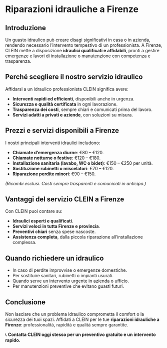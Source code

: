 # Riparazioni idrauliche a Firenze

## Introduzione
Un guasto idraulico può creare disagi significativi in casa o in azienda, rendendo necessario l’intervento tempestivo di un professionista. A Firenze, CLEIN mette a disposizione **idraulici qualificati e affidabili**, pronti a gestire emergenze e lavori di installazione o manutenzione con competenza e trasparenza.

## Perché scegliere il nostro servizio idraulico
Affidarsi a un idraulico professionista CLEIN significa avere:
- **Interventi rapidi ed efficienti**, disponibili anche in urgenza.  
- **Sicurezza e qualità certificata** in ogni lavorazione.  
- **Trasparenza dei costi**, sempre chiari e comunicati prima del lavoro.  
- **Servizi adatti a privati e aziende**, con soluzioni su misura.  

## Prezzi e servizi disponibili a Firenze
I nostri principali interventi idraulici includono:  
- **Chiamate d’emergenza diurne**: €80 – €120.  
- **Chiamate notturne o festive**: €120 – €180.  
- **Installazione sanitaria (lavabo, WC o bidet)**: €150 – €250 per unità.  
- **Sostituzione rubinetti o miscelatori**: €70 – €120.  
- **Riparazione perdite minori**: €90 – €150.  

*(Ricambi esclusi. Costi sempre trasparenti e comunicati in anticipo.)*

## Vantaggi del servizio CLEIN a Firenze
Con CLEIN puoi contare su:  
- **Idraulici esperti e qualificati**.  
- **Servizi veloci in tutta Firenze e provincia**.  
- **Preventivi chiari** senza spese nascoste.  
- **Assistenza completa**, dalla piccola riparazione all’installazione complessa.  

## Quando richiedere un idraulico
- In caso di perdite improvvise o emergenze domestiche.  
- Per sostituire sanitari, rubinetti o impianti usurati.  
- Quando serve un intervento urgente in azienda o ufficio.  
- Per manutenzioni preventive che evitano guasti futuri.  

## Conclusione
Non lasciare che un problema idraulico comprometta il comfort o la sicurezza dei tuoi spazi. Affidati a CLEIN per le tue **riparazioni idrauliche a Firenze**: professionalità, rapidità e qualità sempre garantite.  

📞 **Contatta CLEIN oggi stesso per un preventivo gratuito e un intervento rapido.**
